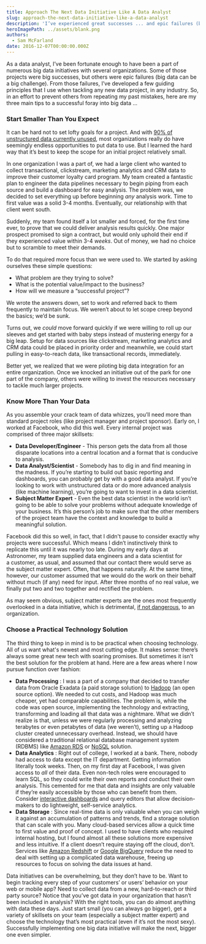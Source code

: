 ```yaml
---
title: Approach The Next Data Initiative Like A Data Analyst
slug: approach-the-next-data-initiative-like-a-data-analyst
description: 'I’ve experienced great successes ... and epic failures (big data can be a big challenge). From those failures, I’ve developed a few guiding principles.'
heroImagePath: ../assets/blank.png
authors:
  - Sam McFarland
date: 2016-12-07T00:00:00.000Z
---
```


As a data analyst, I’ve been fortunate enough to have been a part of numerous big data initiatives with several organizations. Some of those projects were big successes, but others were epic failures (big data can be a big challenge). From those failures, I’ve developed a few guiding principles that I use when tackling any new data project, in any industry. So, in an effort to prevent others from repeating my past mistakes, here are my three main tips to a successful foray into big data …

### Start Smaller Than You Expect

It can be hard not to set lofty goals for a project. And with [90% of unstructured data currently unused](https://www.kdnuggets.com/2015/11/importance-dark-data-big-data-world.html), most organizations really do have seemingly endless opportunities to put data to use. But I learned the hard way that it’s best to keep the scope for an&nbsp;initial project relatively small.

In one organization I was a part of, we had a large client who wanted to collect transactional, clickstream, marketing analytics and CRM data to improve their customer loyalty card program. My team created a fantastic plan to engineer the data pipelines necessary to begin piping from each source and build a dashboard for easy analysis. The problem was, we decided to set everything up before beginning _any_&nbsp;analysis work. Time to first value was a solid 3-4 months. Eventually, our relationship with that client went south.

Suddenly, my team found itself a lot smaller and forced, for the first time ever, to prove that we could deliver analysis results quickly. One major prospect promised to sign a contract, but would only uphold their end if they experienced value within 3-4 _weeks_. Out of money, we had no choice but to scramble to meet their demands.

To do that required more focus than we were used to. We started by asking ourselves these simple questions:

- What problem are they trying to solve?
- What is the potential value/impact to the business?
- How will we&nbsp;measure a “successful project”?

We wrote the answers down, set to work and referred back to them frequently to maintain focus. We weren’t about to let scope creep beyond the basics; we’d be sunk.

Turns out, we _could_&nbsp;move forward quickly if we were willing to roll up our sleeves and get started with baby steps instead of mustering energy for a big leap. Setup for data sources like clickstream, marketing analytics and CRM data could be placed in priority order and meanwhile, we could start pulling in easy-to-reach data, like transactional records, immediately.

Better yet, we realized that we were piloting big data integration for an entire organization. Once we knocked an initiative out of the park for one part of the company, others were&nbsp;willing to invest the resources necessary to tackle much larger projects.

### Know More Than Your Data

As you assemble your crack team of data whizzes, you’ll need more than standard project roles (like project manager and project sponsor). Early on, I worked at Facebook, who did this well. Every internal project was comprised of three major skillsets:

- **Data Developer/Engineer** - This person gets the data from all those disparate locations into a central location and a format that is conducive to analysis. 
- **Data Analyst/Scientist** - Somebody has to dig in and find meaning in the madness. If you’re starting to build out basic reporting and dashboards, you can probably get by with a good data analyst. If you’re looking to work with unstructured data or do more advanced analysis (like machine learning), you’re going to want to invest in a data scientist.
- **Subject Matter Expert** - Even the best data scientist in the world isn’t going to be able to solve your problems without adequate knowledge of your business. It’s this person’s job to make sure that the other members of the project team have the context and knowledge to build a meaningful solution.

Facebook did this so well, in fact, that I didn't pause to consider exactly why projects were successful. Which means&nbsp;I didn’t instinctively think to replicate this until it was nearly too late. During my early days at Astronomer, my team&nbsp;supplied data engineers and a data scientist for a&nbsp;customer, as usual, and assumed that our contact there would serve as the subject matter expert. Often,&nbsp;that happens naturally. At the same time, however, our customer assumed that we would do the work on their behalf without much (if any) need for input. After three months of no real value, we finally put two and two together and&nbsp;rectified the problem.

As may seem obvious, subject matter experts are the ones most frequently overlooked in a data initiative, which is detrimental, [if not dangerous](https://www.forbes.com/sites/kalevleetaru/2016/06/12/why-we-need-more-domain-experts-in-the-data-sciences/#19de82143374), to an organization.&nbsp;

### Choose a Practical Technology Solution

The third thing to keep in mind is to be practical when choosing technology. All of us want what's&nbsp;newest and most cutting edge. It makes sense: there’s always some great new tech with soaring promises. But sometimes it isn’t the best solution for the problem at hand. Here are a few areas where I now pursue function over fashion:

- **Data Processing** : I was a part of a company that&nbsp;decided to transfer data from Oracle Exadata (a paid storage solution) to [Hadoop](https://hadoop.apache.org/) (an open source option). We needed to cut costs, and Hadoop was much cheaper, yet had comparable capabilities. The problem is, while the code was open source, implementing the technology and extracting, transforming and loading all that&nbsp;data was a nightmare. What we didn’t realize is that, unless we were regularly processing and analyzing terabytes or even petabytes of data (we weren’t), setting up a Hadoop cluster created unnecessary overhead. Instead, we should have considered a traditional relational database management system (RDBMS) like [Amazon RDS](https://aws.amazon.com/rds/) or [NoSQL](https://nosql-database.org/) solution.
- **Data Analytics** : Right out of college, I worked at a bank. There, nobody had access to data except the IT department. Getting information literally took weeks. Then, on my first day at Facebook, I was given access to _all_ of their data. Even non-tech roles were encouraged to learn SQL, so they could write their own reports and conduct their own analysis. This cemented for me that data and insights are only valuable if they’re easily accessible by those who can&nbsp;benefit from them. Consider [interactive dashboards](https://www.astronomer.io/blog/six-open-source-dashboards) and query editors that allow decision-makers to do lightweight, self-service analytics.
- **Data Storage** : Since real-time data is only valuable when you can weigh it against an accumulation of patterns and trends, find a storage solution that can scale with you. Many cloud-based services allow a quick time to first value and proof of concept. I used to have clients who required internal hosting, but I found almost all these solutions more expensive and less intuitive. If a client doesn’t require staying off the cloud, don’t. Services like [Amazon Redshift](https://aws.amazon.com/redshift/) or [Google BigQuery](https://cloud.google.com/bigquery/) reduce the need to deal with setting up a complicated data warehouse, freeing up resources to focus on solving the data issues at hand.

Data initiatives can be overwhelming, but they don’t have to be. Want to begin tracking every step of your customers’ or users’ behavior on your web or mobile app? Need to collect data from a new, hard-to-reach or third party source? Notice that you’ve got data in your organization that hasn’t been included in analysis? With the right tools, you can do almost anything with data these days. Just start small (you can always go bigger), get a variety of skillsets on your team (especially a subject matter expert) and choose the technology that’s most practical (even if it’s not the most sexy). Successfully implementing one big data initiative will make the next, bigger one even simpler.

